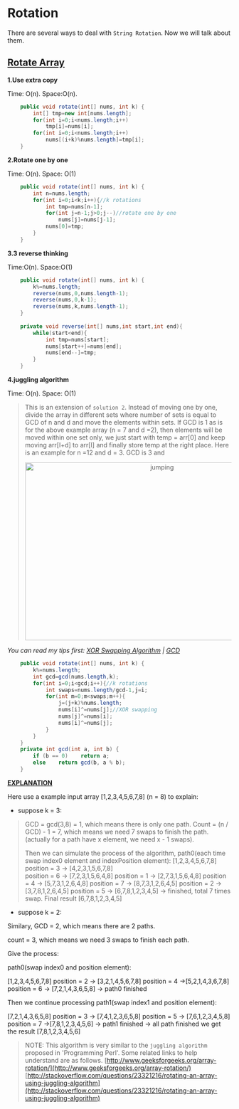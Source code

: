# Rotation

There are several ways to deal with `String Rotation`. Now we will talk about them.

## [Rotate Array](https://leetcode.com/problems/rotate-array/)

**1.Use extra copy**

Time: O(n). Space:O(n).

```java 
	public void rotate(int[] nums, int k) {
        int[] tmp=new int[nums.length];
        for(int i=0;i<nums.length;i++)
            tmp[i]=nums[i];
        for(int i=0;i<nums.length;i++)
            nums[(i+k)%nums.length]=tmp[i];
    }
```

**2.Rotate one by one**

Time: O(n). Space: O(1)

```java
	public void rotate(int[] nums, int k) {
        int n=nums.length;
        for(int i=0;i<k;i++){//k rotations
            int tmp=nums[n-1];
            for(int j=n-1;j>0;j--)//rotate one by one
                nums[j]=nums[j-1];
            nums[0]=tmp;
        }
    }
```

**3.3 reverse thinking**

Time:O(n). Space:O(1)

```java
    public void rotate(int[] nums, int k) {
        k%=nums.length;
        reverse(nums,0,nums.length-1);
        reverse(nums,0,k-1);
        reverse(nums,k,nums.length-1);
    }
    
    private void reverse(int[] nums,int start,int end){
        while(start<end){
            int tmp=nums[start];
            nums[start++]=nums[end];
            nums[end--]=tmp;
        }
    }
```

**4.juggling algorithm**

Time: O(n). Space: O(1)

> This is an extension of `solution 2`. Instead of moving one by one, divide the array in different sets
where number of sets is equal to GCD of n and d and move the elements within sets.
If GCD is 1 as is for the above example array (n = 7 and d =2), then elements will be moved within one set only, we just start with temp = arr[0] and keep moving arr[I+d] to arr[I] and finally store temp at the right place.
> Here is an example for n =12 and d = 3. GCD is 3 and
> <div  align="center"><img src="https://github.com/TongZhangUSC/LeetCode-Summary/blob/master/pic_explanation/jumping%20algorithm.png" width = "600" height = "400" alt="jumping" align=center /></div>

*You can read my tips first:
[XOR Swapping Algorithm](https://github.com/TongZhangUSC/LeetCode-Summary/blob/master/XOR%20Swapping%20Method.md) |
[GCD](https://github.com/TongZhangUSC/LeetCode-Summary/blob/master/GCD.md)*

```java 
	public void rotate(int[] nums, int k) {
        k%=nums.length;
        int gcd=gcd(nums.length,k);
        for(int i=0;i<gcd;i++){//k rotations
            int swaps=nums.length/gcd-1,j=i;
            for(int m=0;m<swaps;m++){
                j=(j+k)%nums.length;
                nums[i]^=nums[j];//XOR swapping
                nums[j]^=nums[i];
                nums[i]^=nums[j];
            }
        }
    }   
    private int gcd(int a, int b) {
        if (b == 0)    return a;
        else    return gcd(b, a % b);
    }
```

**[EXPLANATION](https://discuss.leetcode.com/topic/11349/my-three-way-to-solve-this-problem-the-first-way-is-interesting-java/20)**

Here use a example input array \[1,2,3,4,5,6,7,8\] (n = 8) to explain:

- suppose k = 3:

> GCD = gcd(3,8) = 1, which means there is only one path.
> Count = (n / GCD) - 1 = 7, which means we need 7 swaps to finish the path. (actually for a path have x element, we need x - 1 swaps).
>
>Then we can simulate the process of the algorithm,
>path0(each time swap index0 element and indexPosition element):
>[1,2,3,4,5,6,7,8] 
> position = 3 -> [4,2,3,1,5,6,7,8]  
> position = 6 -> [7,2,3,1,5,6,4,8] 
> position = 1 -> [2,7,3,1,5,6,4,8] 
> position = 4 -> [5,7,3,1,2,6,4,8] 
> position = 7 -> [8,7,3,1,2,6,4,5] 
> position = 2 -> [3,7,8,1,2,6,4,5] 
> position = 5 -> [6,7,8,1,2,3,4,5] -> finished, total 7 times swap. 
> Final result [6,7,8,1,2,3,4,5]

- suppose k = 2:

Similary, GCD = 2, which means there are 2 paths.

count = 3, which means we need 3 swaps to finish each path.

Give the process:

path0(swap index0 and position element):

[1,2,3,4,5,6,7,8] position = 2 -> [3,2,1,4,5,6,7,8] position = 4 ->[5,2,1,4,3,6,7,8] position = 6 -> [7,2,1,4,3,6,5,8] -> path0 finished

Then we continue processing path1(swap index1 and position element):

[7,2,1,4,3,6,5,8] position = 3 -> [7,4,1,2,3,6,5,8] position = 5 -> [7,6,1,2,3,4,5,8] position = 7 ->[7,8,1,2,3,4,5,6] -> path1 finished -> all path finished we get the result [7,8,1,2,3,4,5,6]

> NOTE: This algorithm is very similar to the `juggling algorithm` proposed in 'Programming Perl'. Some related links to help understand are as follows.
[http://www.geeksforgeeks.org/array-rotation/](http://www.geeksforgeeks.org/array-rotation/)<br/>
[http://stackoverflow.com/questions/23321216/rotating-an-array-using-juggling-algorithm](http://stackoverflow.com/questions/23321216/rotating-an-array-using-juggling-algorithm)
